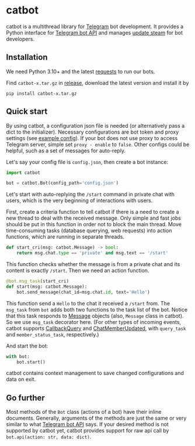 # catbot

catbot is a multithread library for [Telegram](https://t.me) bot development. It provides a Python interface for [Telegram bot API](https://core.telegram.org/bots/api) and manages [update steam](https://core.telegram.org/bots/api#getting-updates) for bot developers. 

## Installation

We need Python 3.10+ and the latest [requests](https://github.com/psf/requests) to run our bots.

Find `catbot-x.tar.gz` in [release](https://github.com/The-Earth/catbot/releases), download the latest version and install it by 

```shell
pip install catbot-x.tar.gz
```

## Quick start

By using catbot, a configuration json file is needed (or alternatively pass a dict to the initializer). Necessary configurations are bot token and proxy settings (see [example config](config_example.json)). If your bot does not use proxy to access Telegram server, simple set `proxy - enable` to `false`. Other configs could be helpful, such as a set of messages for auto-reply.

Let's say your config file is `config.json`, then create a bot instance:

```python
import catbot

bot = catbot.Bot(config_path='config.json')
```

Let's start with auto-replying the `/start` command in private chat with users, which is the very beginning of interactions with users.

First, create a criteria function to tell catbot if there is a need to create a new thread to deal with the received message. Only simple and fast jobs should be put in this function in order not to block the main thread. Move time-consuming tasks (database querying, web requests) into action functions, which are running in separate threads.

```python
def start_cri(msg: catbot.Message) -> bool:
    return msg.chat.type == 'private' and msg.text == '/start'
```

This function checks whether the message is from a private chat and its content is exactly `/start`. Then we need an action function.

```python
@bot.msg_task(start_cri)
def start(msg: catbot.Message):
    bot.send_message(chat_id=msg.chat.id, text='Hello')
```

This function send a `Hello` to the chat it received a `/start` from. The `msg_task` from `bot` adds both two functions to the task list of the bot. Notice that this task responds to [Message](https://core.telegram.org/bots/api#message) objects (also, `Message` class in catbot). So we use `msg_task` decorator here. (For other types of incoming events, catbot supports [CallbackQuery](https://core.telegram.org/bots/api#callbackquery) and [ChatMemberUpdated](https://core.telegram.org/bots/api#chatmemberupdated), with `query_task` and `member_status_task`, respectively.)

And start the bot:

```python
with bot:
    bot.start()
```

catbot contains context management to save changed configurations and data on exit.

## Go further

Most methods of the `Bot` class (actions of a bot) have their inline documents. Generally, arguments of the methods are just the same or very similar to what [Telegram bot API](https://core.telegram.org/bots/api) says. If your desired method is not supported by catbot yet, catbot provides support for raw api call by `bot.api(action: str, data: dict)`.
